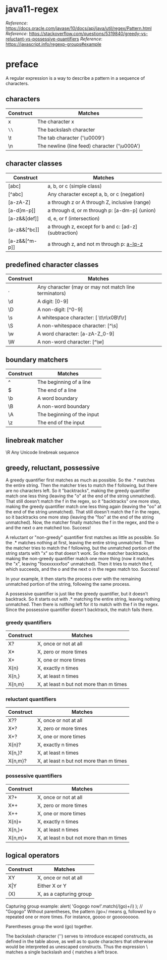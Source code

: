 # java11-regex

_Reference_: https://docs.oracle.com/javase/10/docs/api/java/util/regex/Pattern.html  
_Reference_: https://stackoverflow.com/questions/5319840/greedy-vs-reluctant-vs-possessive-quantifiers
_Reference_: https://javascript.info/regexp-groups#example

# preface
A regular expression is a way to describe a pattern in a sequence 
of characters.

## characters
|Construct   |Matches   |
|---|---|
|x   |The character x   |
|`\\`   |The backslash character   |
|\t   |The tab character ('\u0009')   |
|\n   |The newline (line feed) character ('\u000A')   |

## character classes
|Construct   |Matches   |
|---|---|
|[abc]   |a, b, or c (simple class)   |
|[^abc]   |Any character except a, b, or c (negation)   |
|[a-zA-Z]   |a through z or A through Z, inclusive (range)   |
|[a-d[m-p]]   |a through d, or m through p: [a-dm-p] (union)   |
|[a-z&&[def]]   |d, e, or f (intersection)   |
|[a-z&&[^bc]]   |a through z, except for b and c: [ad-z] (subtraction)   |
|[a-z&&[^m-p]]   |a through z, and not m through p: [a-lq-z](subtraction)   |

## predefined character classes
|Construct   |Matches   |
|---|---|
|.  |   Any character (may or may not match line terminators)|
|\d |   A digit: [0-9]|
|\D |   A non-digit: [^0-9]|
|\s |   A whitespace character: [ \t\n\x0B\f\r]|
|\S |   A non-whitespace character: [^\s]|
|\w |   A word character: [a-zA-Z_0-9]|
|\W |   A non-word character: [^\w]|

## boundary matchers
|Construct   |Matches   |
|---|---|
|^|The beginning of a line|
|$|The end of a line|
|\b|A word boundary|
|\B|A non-word boundary|
|\A|The beginning of the input|
|\z|The end of the input|

## linebreak matcher
\R	Any Unicode linebreak sequence

## greedy, reluctant, possessive
A greedy quantifier first matches as much as possible. So the .* matches the entire string. Then the matcher tries to match the f following, but there are no characters left. So it "backtracks", making the greedy quantifier match one less thing (leaving the "o" at the end of the string unmatched). That still doesn't match the f in the regex, so it "backtracks" one more step, making the greedy quantifier match one less thing again (leaving the "oo" at the end of the string unmatched). That still doesn't match the f in the regex, so it backtracks one more step (leaving the "foo" at the end of the string unmatched). Now, the matcher finally matches the f in the regex, and the o and the next o are matched too. Success!

A reluctant or "non-greedy" quantifier first matches as little as possible. So the .* matches nothing at first, leaving the entire string unmatched. Then the matcher tries to match the f following, but the unmatched portion of the string starts with "x" so that doesn't work. So the matcher backtracks, making the non-greedy quantifier match one more thing (now it matches the "x", leaving "fooxxxxxxfoo" unmatched). Then it tries to match the f, which succeeds, and the o and the next o in the regex match too. Success!

In your example, it then starts the process over with the remaining unmatched portion of the string, following the same process.

A possessive quantifier is just like the greedy quantifier, but it doesn't backtrack. So it starts out with .* matching the entire string, leaving nothing unmatched. Then there is nothing left for it to match with the f in the regex. Since the possessive quantifier doesn't backtrack, the match fails there.

### greedy quantifiers

|Construct   |Matches   |
|---|---|
|X?|X, once or not at all|
|X*|X, zero or more times|
|X+|X, one or more times|
|X{n}|X, exactly n times|
|X{n,}|X, at least n times|
|X{n,m}|X, at least n but not more than m times|

### reluctant quantifiers

|Construct   |Matches   |
|---|---|
|X??|X, once or not at all|
|X*?|X, zero or more times|
|X+?|X, one or more times|
|X{n}?|X, exactly n times|
|X{n,}?|X, at least n times|
|X{n,m}?|X, at least n but not more than m times|

### possessive quantifiers

|Construct   |Matches   |
|---|---|
|X?+|X, once or not at all|
|X*+|X, zero or more times|
|X++|X, one or more times|
|X{n}+|X, exactly n times|
|X{n,}+|X, at least n times|
|X{n,m}+|X, at least n but not more than m times|

## logical operators

|Construct   |Matches   |
|---|---|
|XY|X, once or not at all|
|X&#124;Y|Either X or Y|
|(X)|X, as a capturing group|

Capturing group example:
alert( 'Gogogo now!'.match(/(go)+/i) ); // "Gogogo"
Without parentheses, the pattern /go+/ means g, followed by o repeated one or more times. For instance, goooo or gooooooooo.

Parentheses group the word (go) together.

The backslash character ('\') serves to introduce escaped constructs, as defined in the table above, as well as to quote characters that otherwise would be interpreted as unescaped constructs. Thus the expression \\ matches a single backslash and \{ matches a left brace.

